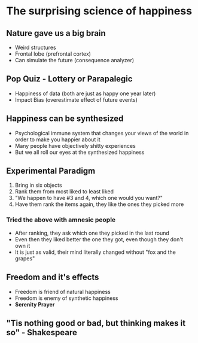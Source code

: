 # The surprising science of happiness

## Nature gave us a big brain
- Weird structures
- Frontal lobe (prefrontal cortex)
- Can simulate the future (consequence analyzer)

## Pop Quiz - Lottery or Parapalegic
- Happiness of data (both are just as happy one year later)
- Impact Bias (overestimate effect of future events)

## Happiness can be synthesized
- Psychological immune system that changes your views of the world in order to
  make you happier about it
- Many people have objectively shitty experiences
- But we all roll our eyes at the synthesized happiness

## Experimental Paradigm
1. Bring in six objects
2. Rank them from most liked to least liked
3. "We happen to have #3 and 4, which one would you want?"
4. Have them rank the items again, they like the ones they picked more

### Tried the above with amnesic people
- After ranking, they ask which one they picked in the last round
- Even then they liked better the one they got, even though they don't own it
- It is just as valid, their mind literally changed without "fox and the
  grapes"

## Freedom and it's effects
- Freedom is friend of natural happiness
- Freedom is enemy of synthetic happiness
- **Serenity Prayer**

## "Tis nothing good or bad, but thinking makes it so" - Shakespeare
